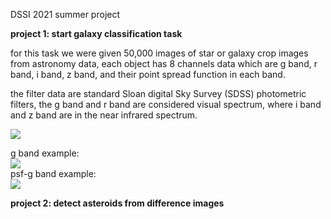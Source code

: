 DSSI 2021 summer project <br>

**project 1: start galaxy classification task**<br>

for this task we were given 50,000 images of star or galaxy crop images from astronomy data, each object has 8 channels data which are g band, r band, i band, z band, and their point spread function in each band. <br>

the filter data are standard Sloan digital Sky Survey (SDSS) photometric filters, the g band and r band are considered visual spectrum, where i band and z band are in the near infrared spectrum.<br>

![](https://github.com/ethanahlquist/DSSI_Asteroid_Object_Detection/blob/main/img/SDSS.jpg)

g band example: <br>
![](https://github.com/ethanahlquist/DSSI_Asteroid_Object_Detection/blob/main/img/g.png)<br>
psf-g band example: <br>
![](https://github.com/ethanahlquist/DSSI_Asteroid_Object_Detection/blob/main/img/psfg.png)<br>


**project 2: detect asteroids from difference images**<br>
